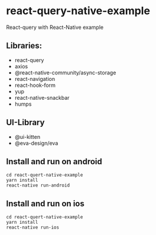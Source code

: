 # react-query-native-example
React-query with React-Native example

## Libraries:
- react-query
- axios
- @react-native-community/async-storage
- react-navigation
- react-hook-form
- yup
- react-native-snackbar
- humps

## UI-Library
- @ui-kitten
- @eva-design/eva

## Install and run on android
```
cd react-quert-native-example
yarn install
react-native run-android
```

## Install and run on ios
```
cd react-quert-native-example
yarn install
react-native run-ios
```

